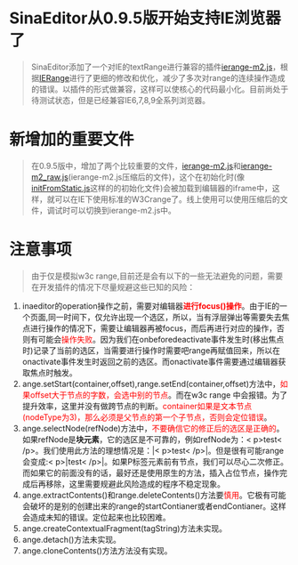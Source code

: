 # SinaEditor从0.9.5版开始支持IE浏览器了 #

> SinaEditor添加了一个对IE的textRange进行兼容的插件[ierange-m2.js](http://sinaeditor.googlecode.com/svn/tags/sinaeditor_0.9.5/ierange-m2.js)，根据[IERange](http://code.google.com/p/ierange/)进行了更细的修改和优化，减少了多次对range的连续操作造成的错误。以插件的形式做兼容，这样可以使核心的代码最小化。目前尚处于待测试状态，但是已经兼容IE6,7,8,9全系列浏览器。


# 新增加的重要文件 #

> 在0.9.5版中，增加了两个比较重要的文件，[ierange-m2.js](http://sinaeditor.googlecode.com/svn/tags/sinaeditor_0.9.5/ierange-m2.js)和[ierange-m2\_raw.js](http://sinaeditor.googlecode.com/svn/tags/sinaeditor_0.9.5/ierange-m2_raw.js)(ierange-m2.js压缩后的文件)，这个在初始化时(像[initFromStatic.js](http://sinaeditor.googlecode.com/svn/tags/sinaeditor_0.9.5/se/plugins/initFromStatic.js)这样的的初始化文件)会被加载到编辑器的iframe中，这样，就可以在IE下使用标准的W3Crange了。线上使用可以使用压缩后的文件，调试时可以切换到ierange-m2.js中。

# 注意事项 #

> 由于仅是模拟w3c range,目前还是会有以下的一些无法避免的问题，需要在开发插件的情况下尽量规避这些已知的风险：

  1. inaeditor的operation操作之前，需要对编辑器<font color='red'><b>进行focus()操作</b></font>。由于IE的一个页面,同一时间下，仅允许出现一个选区，所以，当有浮层弹出等需要失去焦点进行操作的情况下，需要让编辑器再被focus，而后再进行对应的操作，否则有可能会<font color='red'>操作失败</font>。因为我们在onbeforedeactivate事件发生时(移出焦点时)记录了当前的选区，当需要进行操作时需要吧range再赋值回来，所以在onactivate事件发生时返回之前的选区。而onactivate事件需要通过编辑器获取焦点时触发。
  1. ange.setStart(container,offset),range.setEnd(container,offset)方法中，<font color='red'>如果offset大于节点的字数，会选中别的节点</font>。而在w3c range 中会报错。为了提升效率，这里并没有做跨节点的判断。<font color='red'>container如果是文本节点(nodeType为3)，那么必须是父节点的第一个子节点，否则会定位错误</font>。
  1. ange.selectNode(refNode)方法中，<font color='red'>不要确信它的修正后的选区是正确的</font>。如果refNode是**块元素**，它的选区是不可靠的，例如refNode为：< p>test< /p>。我们使用此方法的理想情况是：|< p>test< /p>|。但是很有可能range会变成:< p>|test< /p>|。如果P标签元素前有节点，我们可以尽心二次修正。而如果它的前面没有的话，最好还是使用原生的方法，插入占位节点，操作完成后再移除，这里需要规避此风险造成的程序不稳定现象。
  1. ange.extractContents()和range.deleteContents()方法要<font color='red'>慎用</font>。它极有可能会破坏的是别的创建出来的range的startContianer或者endContianer。这样会造成未知的错误。定位起来也比较困难。
  1. ange.createContextualFragment(tagString)方法未实现。
  1. ange.detach()方法未实现。
  1. ange.cloneContents()方法方法没有实现。